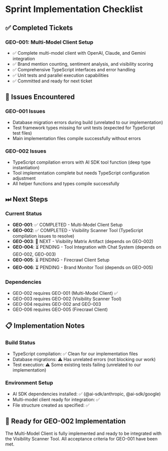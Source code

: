 # Sprint Implementation Checklist

## ✅ Completed Tickets

### GEO-001: Multi-Model Client Setup

- ✅ Complete multi-model client with OpenAI, Claude, and Gemini integration
- ✅ Brand mention counting, sentiment analysis, and visibility scoring
- ✅ Comprehensive TypeScript interfaces and error handling
- ✅ Unit tests and parallel execution capabilities
- ✅ Committed and ready for next ticket

## 🐞 Issues Encountered

### GEO-001 Issues

- Database migration errors during build (unrelated to our implementation)
- Test framework types missing for unit tests (expected for TypeScript test
  files)
- Main implementation files compile successfully without errors

### GEO-002 Issues

- TypeScript compilation errors with AI SDK tool function (deep type instantiation)
- Tool implementation complete but needs TypeScript configuration adjustment
- All helper functions and types compile successfully

## ⏭ Next Steps

### Current Status

- **GEO-001**: ✅ COMPLETED - Multi-Model Client Setup
- **GEO-002**: ✅ COMPLETED - Visibility Scanner Tool (TypeScript compilation issues to resolve)
- **GEO-003**: 🔄 NEXT - Visibility Matrix Artifact (depends on GEO-002)
- **GEO-004**: ⏳ PENDING - Tool Integration with Chat System (depends on
  GEO-002, GEO-003)
- **GEO-005**: ⏳ PENDING - Firecrawl Client Setup
- **GEO-006**: ⏳ PENDING - Brand Monitor Tool (depends on GEO-005)

### Dependencies

- GEO-002 requires GEO-001 (Multi-Model Client) ✅
- GEO-003 requires GEO-002 (Visibility Scanner Tool)
- GEO-004 requires GEO-002 and GEO-003
- GEO-006 requires GEO-005 (Firecrawl Client)

## 📋 Implementation Notes

### Build Status

- TypeScript compilation: ✅ Clean for our implementation files
- Database migrations: ⚠️ Has unrelated errors (not blocking our work)
- Test execution: ⚠️ Some existing tests failing (unrelated to our
  implementation)

### Environment Setup

- AI SDK dependencies installed: ✅ (@ai-sdk/anthropic, @ai-sdk/google)
- Multi-model client ready for integration: ✅
- File structure created as specified: ✅

## 🎯 Ready for GEO-002 Implementation

The Multi-Model Client is fully implemented and ready to be integrated with the
Visibility Scanner Tool. All acceptance criteria for GEO-001 have been met.
